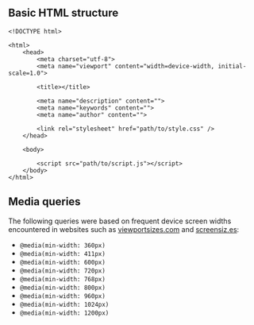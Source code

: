 ## Basic HTML structure

```
<!DOCTYPE html>

<html>
    <head>        
        <meta charset="utf-8">
        <meta name="viewport" content="width=device-width, initial-scale=1.0">

        <title></title>

        <meta name="description" content="">
    	<meta name="keywords" content="">
    	<meta name="author" content="">

        <link rel="stylesheet" href="path/to/style.css" />
    </head>

    <body>

        <script src="path/to/script.js"></script>
    </body>
</html>
```


## Media queries

The following queries were based on frequent device screen widths encountered in websites such as [viewportsizes.com](http://viewportsizes.com/) and [screensiz.es](http://screensiz.es/):

* `@media(min-width: 360px)`
* `@media(min-width: 411px)`
* `@media(min-width: 600px)`
* `@media(min-width: 720px)`
* `@media(min-width: 768px)`
* `@media(min-width: 800px)`
* `@media(min-width: 960px)`
* `@media(min-width: 1024px)`
* `@media(min-width: 1200px)`

